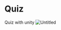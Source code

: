 # Quiz
Quiz with unity
![Untitled](https://github.com/user-attachments/assets/1628e4c9-88ad-406f-8aec-3ec302479568)
